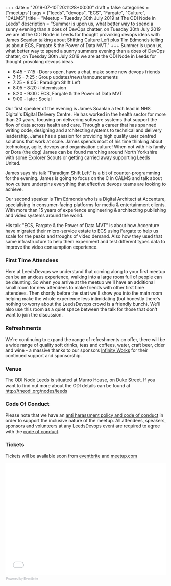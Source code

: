 +++
date = "2019-07-10T20:11:28+00:00"
draft = false
categories = ["meetups"]
tags = ["leeds", "devops", "ECS", "Fargate", "Culture", "CALMS"]
title = "Meetup - Tuesday 30th July 2019 at The ODI Node in Leeds"
description = "Summer is upon us, what better way to spend a sunny evening than a does of DevOps chatter, on Tuesday 30th July 2019 we are at the ODI Node in Leeds for thought provoking devops ideas with James Scanlan talking about Shifting Culture Left plus Tim Edmonds telling us about ECS, Fargate & the Power of Data MVT."
+++
Summer is upon us, what better way to spend a sunny summers evening than a does of DevOps chatter, on Tuesday 30th July 2019 we are at the ODI Node in Leeds for thought provoking devops ideas.

* 6:45 - 7:15 : Doors open, have a chat, make some new devops friends
* 7:15 - 7:25 : Group updates/news/announcements
* 7:25 - 8:05 : Paradigm Shift Left 
* 8:05 - 8:20 : Intermission
* 8:20 - 9:00 : ECS, Fargate & the Power of Data MVT
* 9:00 - late : Social

Our first speaker of the evening is James Scanlan a tech lead in NHS Digital's Digital Delivery Centre. He has worked in the health sector for more than 20 years, focusing on delivering software systems that support the flow of data across health and care. Through a career that has spanned writing code, designing and architecting systems to technical and delivery leadership, James has a passion for providing high quality user centred solutions that work at scale. James spends most of his time thinking about technology, agile, devops and organisation culture! When not with his family or Dora (the dog) James can be found marching around North Yorkshire with some Explorer Scouts or getting carried away supporting Leeds United.

James says his talk "Paradigm Shift Left" is a bit of counter-programming for the evening. James is going to focus on the C in CALMS and talk about how culture underpins everything that effective devops teams are looking to achieve.

Our second speaker is Tim Edmonds who is a Digital Architect at Accenture, specialising in consumer-facing platforms for media & entertainment clients. With more than 15 years of experience engineering & architecting publishing and video systems around the world.

His talk "ECS, Fargate & the Power of Data MVT" is about how Accenture have migrated their micro-service estate to ECS using Fargate to help us scale for the peaks and troughs of video demand. Also how they used that same infrastructure to help them experiment and test different types data to improve the video consumption experience. 


### First Time Attendees
Here at LeedsDevops we understand that coming along to your first meetup can be an anxious experience, walking into a large room full of people can be daunting. So when you arrive at the meetup we'll have an additional small room for new attendees to make friends with other first time attendees. Then shortly before the start we'll show you into the main room helping make the whole experience less intimidating (but honestly there's nothing to worry about the LeedsDevops crowd is a friendly bunch). We'll also use this room as a quiet space between the talk for those that don't want to join the discussion.


### Refreshments
We're continuing to expand the range of refreshments on offer, there will be a wide range of quality soft drinks, teas and coffees, water, craft beer, cider and wine - a massive thanks to our sponsors [Infinity Works](https://www.infinityworks.com/) for their continued support and sponsorship.

### Venue
The ODI Node Leeds is situated at Munro House, on Duke Street. If you want to find out more about the ODI details can be found at http://theodi.org/nodes/leeds

### Code Of Conduct
Please note that we have an [anti harassment policy and code of conduct](/post/2017-09-09-code-of-conduct/) in order to support the inclusive nature of the meetup. All attendees, speakers, sponsors and volunteers at any LeedsDevops event are required to agree with the [code of conduct](/post/2017-09-09-code-of-conduct/).

### Tickets
Tickets will be available soon from [eventbrite](https://leedsdevops-july-2019.eventbrite.co.uk) and [meetup.com](https://www.meetup.com/LeedsDevops/events/263040456/) 

<div style="width:100%; text-align:left;"><iframe src="//eventbrite.co.uk/tickets-external?eid=65131866165  &amp;ref=etckt" frameborder="0" height="350" width="100%" marginheight="5" marginwidth="5" scrolling="auto"></iframe><div style="font-family:Helvetica, Arial; font-size:10px; padding:5px 0 5px; margin:2px; width:100%; text-align:left;"><a class="powered-by-eb" style="color: #ADB0B6; text-decoration: none;" target="_blank" href="http://www.eventbrite.co.uk/r/etckt">Powered by Eventbrite</a></div></div>

